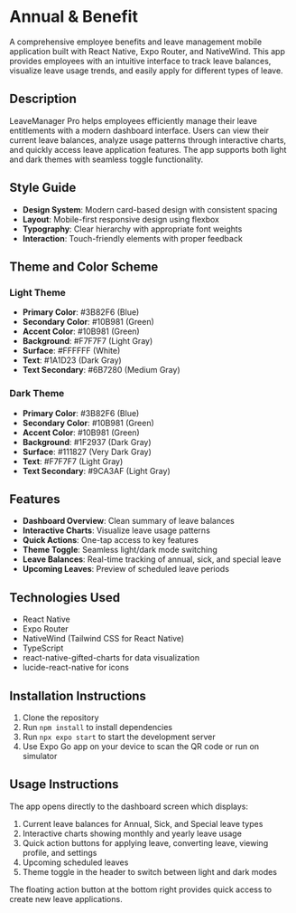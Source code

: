 # Annual & Benefit

A comprehensive employee benefits and leave management mobile application built with React Native, Expo Router, and NativeWind. This app provides employees with an intuitive interface to track leave balances, visualize leave usage trends, and easily apply for different types of leave.

## Description

LeaveManager Pro helps employees efficiently manage their leave entitlements with a modern dashboard interface. Users can view their current leave balances, analyze usage patterns through interactive charts, and quickly access leave application features. The app supports both light and dark themes with seamless toggle functionality.

## Style Guide

- **Design System**: Modern card-based design with consistent spacing
- **Layout**: Mobile-first responsive design using flexbox
- **Typography**: Clear hierarchy with appropriate font weights
- **Interaction**: Touch-friendly elements with proper feedback

## Theme and Color Scheme

### Light Theme
- **Primary Color**: #3B82F6 (Blue)
- **Secondary Color**: #10B981 (Green)
- **Accent Color**: #10B981 (Green)
- **Background**: #F7F7F7 (Light Gray)
- **Surface**: #FFFFFF (White)
- **Text**: #1A1D23 (Dark Gray)
- **Text Secondary**: #6B7280 (Medium Gray)

### Dark Theme
- **Primary Color**: #3B82F6 (Blue)
- **Secondary Color**: #10B981 (Green)
- **Accent Color**: #10B981 (Green)
- **Background**: #1F2937 (Dark Gray)
- **Surface**: #111827 (Very Dark Gray)
- **Text**: #F7F7F7 (Light Gray)
- **Text Secondary**: #9CA3AF (Light Gray)

## Features

- **Dashboard Overview**: Clean summary of leave balances
- **Interactive Charts**: Visualize leave usage patterns
- **Quick Actions**: One-tap access to key features
- **Theme Toggle**: Seamless light/dark mode switching
- **Leave Balances**: Real-time tracking of annual, sick, and special leave
- **Upcoming Leaves**: Preview of scheduled leave periods

## Technologies Used

- React Native
- Expo Router
- NativeWind (Tailwind CSS for React Native)
- TypeScript
- react-native-gifted-charts for data visualization
- lucide-react-native for icons

## Installation Instructions

1. Clone the repository
2. Run `npm install` to install dependencies
3. Run `npx expo start` to start the development server
4. Use Expo Go app on your device to scan the QR code or run on simulator

## Usage Instructions

The app opens directly to the dashboard screen which displays:
1. Current leave balances for Annual, Sick, and Special leave types
2. Interactive charts showing monthly and yearly leave usage
3. Quick action buttons for applying leave, converting leave, viewing profile, and settings
4. Upcoming scheduled leaves
5. Theme toggle in the header to switch between light and dark modes

The floating action button at the bottom right provides quick access to create new leave applications.
```# ANB
